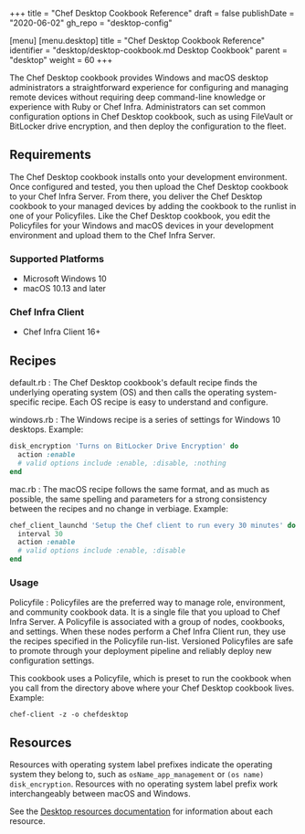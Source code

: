 +++
title = "Chef Desktop Cookbook Reference"
draft = false
publishDate = "2020-06-02"
gh_repo = "desktop-config"

[menu]
  [menu.desktop]
    title = "Chef Desktop Cookbook Reference"
    identifier = "desktop/desktop-cookbook.md Desktop Cookbook"
    parent = "desktop"
    weight = 60
+++

The Chef Desktop cookbook provides Windows and macOS desktop administrators a straightforward experience for configuring and managing remote devices without requiring deep command-line knowledge or experience with Ruby or Chef Infra. Administrators can set common configuration options in Chef Desktop cookbook, such as using FileVault or BitLocker drive encryption, and then deploy the configuration to the fleet.

## Requirements

The Chef Desktop cookbook installs onto your development environment. Once configured and tested, you then upload the Chef Desktop cookbook to your Chef Infra Server. From there, you deliver the Chef Desktop cookbook to your managed devices by adding the cookbook to the runlist in one of your Policyfiles. Like the Chef Desktop cookbook, you edit the Policyfiles for your Windows and macOS devices in your development environment and upload them to the Chef Infra Server.

### Supported Platforms

- Microsoft Windows 10
- macOS 10.13 and later

### Chef Infra Client

- Chef Infra Client 16+

## Recipes

default.rb
: The Chef Desktop cookbook's default recipe finds the underlying operating system (OS) and then calls the operating system-specific recipe. Each OS recipe is easy to understand and configure.

windows.rb
: The Windows recipe is a series of settings for Windows 10 desktops. Example:

  ```ruby
  disk_encryption 'Turns on BitLocker Drive Encryption' do
    action :enable
    # valid options include :enable, :disable, :nothing
  end
  ```

mac.rb
: The macOS recipe follows the same format, and as much as possible, the same spelling and parameters for a strong consistency between the recipes and no change in verbiage. Example:

  ```ruby
  chef_client_launchd 'Setup the Chef client to run every 30 minutes' do
    interval 30
    action :enable
    # valid options include :enable, :disable
  end
  ```

### Usage

Policyfile
: Policyfiles are the preferred way to manage role, environment, and community cookbook data. It is a single file that you upload to Chef Infra Server. A Policyfile is associated with a group of nodes, cookbooks, and settings. When these nodes perform a Chef Infra Client run, they use the recipes specified in the Policyfile run-list. Versioned Policyfiles are safe to promote through your deployment pipeline and reliably deploy new configuration settings.

This cookbook uses a Policyfile, which is preset to run the cookbook when you call from the directory above where your Chef Desktop cookbook lives. Example:

  ```shell
  chef-client -z -o chefdesktop
  ```

## Resources

Resources with operating system label prefixes indicate the operating system they belong to, such as `osName_app_management` or `(os name) disk_encryption`. Resources with no operating system label prefix work interchangeably between macOS and Windows.

See the [Desktop resources documentation](/desktop/resources/) for information about each resource.
